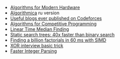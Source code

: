 - [Algorithms for Modern Hardware](https://en.algorithmica.org/hpc/)
- [Algorithmica](https://ru.algorithmica.org) ru version
- [Useful blogs ever published on Codeforces](https://codeforces.com/blog/entry/91363)
- [Algorithms for Competitive Programming](https://cp-algorithms.com/index.html)
- [Linear Time Median Finding](https://rcoh.me/posts/linear-time-median-finding/)
- [Static search trees: 40x faster than binary search](https://curiouscoding.nl/posts/static-search-tree/)
- [Finding a billion factorials in 60 
ms with SIMD](https://codeforces.com/blog/entry/143279)
- [XOR interview basic trick](https://florian.github.io//xor-trick/)
- [Faster Integer Parsing](https://kholdstare.github.io/technical/2020/05/26/faster-integer-parsing.html)
